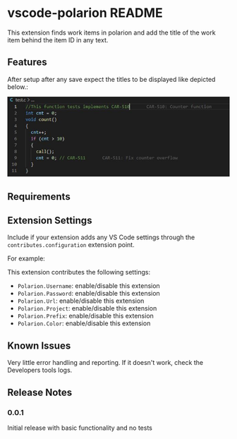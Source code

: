 # vscode-polarion README

This extension finds work items in polarion and add the title of the work item behind the item ID in any text.

## Features

After setup after any save expect the titles to be displayed like depicted below.:

![Example](./images/example1.jpg)

## Requirements



## Extension Settings

Include if your extension adds any VS Code settings through the `contributes.configuration` extension point.

For example:

This extension contributes the following settings:

* `Polarion.Username`: enable/disable this extension
* `Polarion.Password`: enable/disable this extension
* `Polarion.Url`: enable/disable this extension
* `Polarion.Project`: enable/disable this extension
* `Polarion.Prefix`: enable/disable this extension
* `Polarion.Color`: enable/disable this extension


## Known Issues

Very little error handling and reporting. If it doesn't work, check the Developers tools logs.

## Release Notes


### 0.0.1

Initial release with basic functionality and no tests

